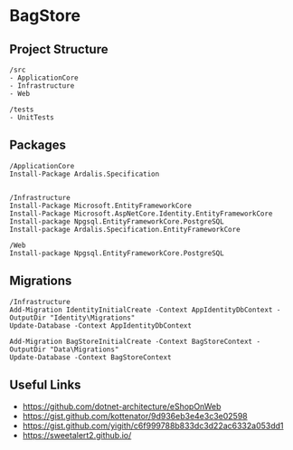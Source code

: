 # BagStore

## Project Structure

```
/src
- ApplicationCore
- Infrastructure
- Web

/tests
- UnitTests
```

## Packages
```
/ApplicationCore
Install-Package Ardalis.Specification


/Infrastructure
Install-Package Microsoft.EntityFrameworkCore
Install-Package Microsoft.AspNetCore.Identity.EntityFrameworkCore
Install-package Npgsql.EntityFrameworkCore.PostgreSQL
Install-package Ardalis.Specification.EntityFrameworkCore

/Web
Install-package Npgsql.EntityFrameworkCore.PostgreSQL

```
## Migrations
```
/Infrastructure
Add-Migration IdentityInitialCreate -Context AppIdentityDbContext -OutputDir "Identity\Migrations"
Update-Database -Context AppIdentityDbContext

Add-Migration BagStoreInitialCreate -Context BagStoreContext -OutputDir "Data\Migrations"
Update-Database -Context BagStoreContext

```

## Useful Links
* https://github.com/dotnet-architecture/eShopOnWeb
* https://gist.github.com/kottenator/9d936eb3e4e3c3e02598
* https://gist.github.com/yigith/c6f999788b833dc3d22ac6332a053dd1
* https://sweetalert2.github.io/
